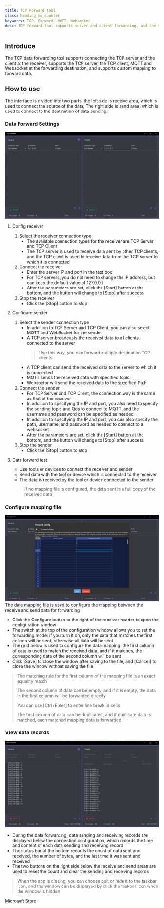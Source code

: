 ```yaml
---
title: TCP Forward tool
class: heading_no_counter
keywords: TCP, Forward, MQTT, Websocket
desc: TCP forward tool supports server and client forwarding, and the target supports MQTT and Websocket
---
```


## Introduce
The TCP data forwarding tool supports connecting the TCP server and the client at the receiver, supports the TCP server, the TCP client, MQTT and Websocket at the forwarding destination, and supports custom mapping to forward data.


## How to use
The interface is divided into two parts, the left side is receive area, which is used to connect the source of the data; The right side is send area, which is used to connect to the destination of data sending.
### Data Forward Settings
![](../assets/images/TestTools/TcpForward1.png)
1. Config receiver
   1. Select the receiver connection type
      * The available connection types for the receiver are TCP Server and TCP Client
      * The TCP server is used to receive data sent by other TCP clients, and the TCP client is used to receive data from the TCP server to which it is connected
   2. Connect the receiver
      * Enter the server IP and port in the text box
      * For TCP servers, you do not need to change the IP address, but can keep the default value of 127.0.0.1
      * After the parameters are set, click the [Start] button at the bottom, and the button will change to [Stop] after success
   3. Stop the receiver
      * Click the [Stop] button to stop
  
2. Configure sender
   1. Select the sender connection type
      * In addition to TCP Server and TCP Client, you can also select MQTT and WebSocket for the sender
      * A TCP server broadcasts the received data to all clients connected to the server
        > Use this way, you can forward multiple destination TCP clients
      * A TCP client can send the received data to the server to which it is connected
      * MQTT sends the received data with specified topic
      * Websoctor will send the received data to the specified Path
   2. Connect the sender
      * For TCP Server and TCP Client, the connection way is the same as that of the receiver
      * In addition to specifying the IP and port, you also need to specify the sending topic and Qos to connect to MQTT, and the username and password can be specified as needed
      * In addition to specifying the IP and port, you can also specify the path, username, and password as needed to connect to a websocket
      * After the parameters are set, click the [Start] button at the bottom, and the button will change to [Stop] after success
   3. Stop the sender
      * Click the [Stop] button to stop
3. Data forward test
   * Use tools or devices to connect the receiver and sender
   * Send data with the tool or device which is connected to the receiver
   * The data is received by the tool or device connected to the sender
   > If no mapping file is configured, the data sent is a full copy of the received data

### Configure mapping file
![](../assets/images/TestTools/TcpForward2.png)
The data mapping file is used to configure the mapping between the receive and send data for forwarding
* Click the Configure button to the right of the receiver header to open the configuration window
* The switch at the top of the configuration window allows you to set the forwarding mode: if you turn it on, only the data that matches the first column will be sent, otherwise all data will be sent
* The grid below is used to configure the data mapping, the first column of data is used to match the received data, and if it matches, the corresponding data of the second column will be sent
* Click [Save] to close the window after saving to the file, and [Cancel] to close the window without saving the file

> The matching rule for the first column of the mapping file is an exact equality match
>
> The second column of data can be empty, and if it is empty, the data in the first column will be forwarded directly
> 
> You can use [Ctrl+Enter] to enter line break in cells
>
> The first column of data can be duplicated, and if duplicate data is matched, each matched mapping data is forwarded

### View data records
![](../assets/images/TestTools/TCPForward3.png)
* During the data forwarding, data sending and receiving records are displayed below the connection configuration, which records the time and content of each data sending and receiving record
* The status bar at the bottom records the count of data sent and received, the number of bytes, and the last time it was sent and received
* The two buttons on the right side below the receive and send areas are used to reset the count and clear the sending and receiving records

> When the app is closing, you can choose quit or hide it to the taskbar icon, and the window can be displayed by click the taskbar icon when the window is hidden

[Microsoft Store](https://apps.microsoft.com/detail/9P8RD3LDT8TW)